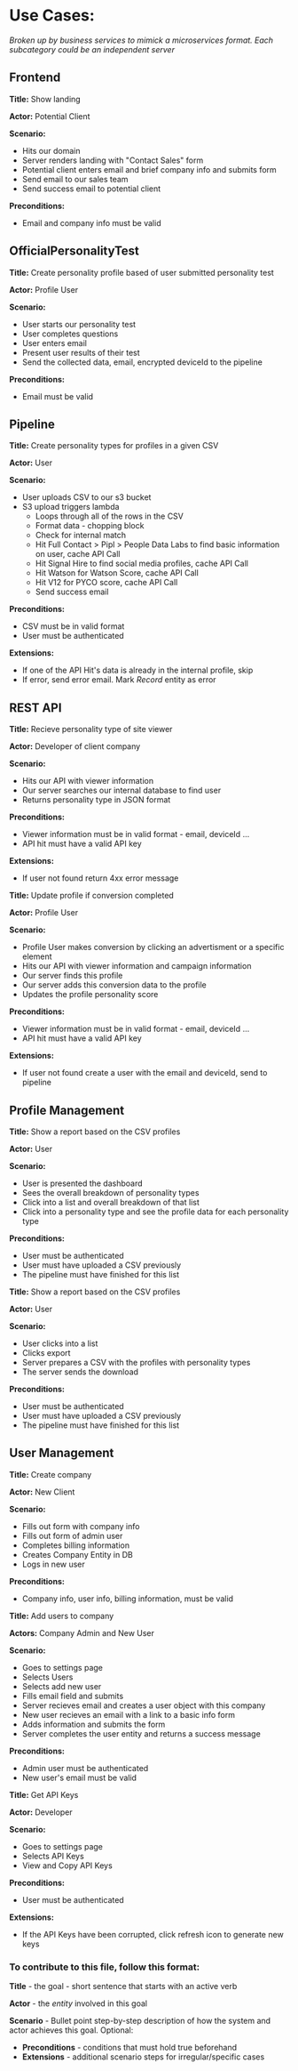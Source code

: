 #  Use Cases:
*Broken up by business services to mimick a microservices format. Each subcategory could be an independent server*

## Frontend
**Title:** Show landing

**Actor:** Potential Client

**Scenario:** 
* Hits our domain
* Server renders landing with "Contact Sales" form
* Potential client enters email and brief company info and submits form
* Send email to our sales team
* Send success email to potential client

**Preconditions:**
* Email and company info must be valid

## OfficialPersonalityTest
**Title:** Create personality profile based of user submitted personality test

**Actor:** Profile User

**Scenario:** 
* User starts our personality test
* User completes questions
* User enters email
* Present user results of their test
* Send the collected data, email, encrypted deviceId to the pipeline   

**Preconditions:**
* Email must be valid

## Pipeline
**Title:** Create personality types for profiles in a given CSV 

**Actor:** User

**Scenario:** 
* User uploads CSV to our s3 bucket
* S3 upload triggers lambda
    * Loops through all of the rows in the CSV
    * Format data - chopping block
    * Check for internal match
    * Hit Full Contact > Pipl > People Data Labs to find basic information on user, cache API Call
    * Hit Signal Hire to find social media profiles, cache API Call
    * Hit Watson for Watson Score, cache API Call
    * Hit V12 for PYCO score, cache API Call
    * Send success email

**Preconditions:**
* CSV must be in valid format
* User must be authenticated

**Extensions:** 
* If one of the API Hit's data is already in the internal profile, skip
* If error, send error email. Mark *Record* entity as error

## REST API
**Title:** Recieve personality type of site viewer

**Actor:** Developer of client company

**Scenario:** 
* Hits our API with viewer information
* Our server searches our internal database to find user
* Returns personality type in JSON format

**Preconditions:**
* Viewer information must be in valid format - email, deviceId ...
* API hit must have a valid API key

**Extensions:** 
* If user not found return 4xx error message


**Title:** Update profile if conversion completed

**Actor:** Profile User

**Scenario:** 
* Profile User makes conversion by clicking an advertisment or a specific element
* Hits our API with viewer information and campaign information
* Our server finds this profile
* Our server adds this conversion data to the profile
* Updates the profile personality score

**Preconditions:**
* Viewer information must be in valid format - email, deviceId ...
* API hit must have a valid API key

**Extensions:** 
* If user not found create a user with the email and deviceId, send to pipeline


## Profile Management
**Title:** Show a report based on the CSV profiles

**Actor:** User

**Scenario:**
* User is presented the dashboard
* Sees the overall breakdown of personality types
* Click into a list and overall breakdown of that list
* Click into a personality type and see the profile data for each personality type

**Preconditions:**
* User must be authenticated
* User must have uploaded a CSV previously
* The pipeline must have finished for this list

**Title:** Show a report based on the CSV profiles

**Actor:** User

**Scenario:**
* User clicks into a list
* Clicks export
* Server prepares a CSV with the profiles with personality types
* The server sends the download

**Preconditions:**
* User must be authenticated
* User must have uploaded a CSV previously
* The pipeline must have finished for this list

## User Management
**Title:** Create company

**Actor:** New Client

**Scenario:** 
* Fills out form with company info
* Fills out form of admin user
* Completes billing information
* Creates Company Entity in DB
* Logs in new user

**Preconditions:**
* Company info, user info, billing information, must be valid

**Title:** Add users to company

**Actors:** Company Admin and New User

**Scenario:** 
* Goes to settings page
* Selects Users
* Selects add new user
* Fills email field and submits
* Server recieves email and creates a user object with this company
* New user recieves an email with a link to a basic info form
* Adds information and submits the form
* Server completes the user entity and returns a success message

**Preconditions:**
* Admin user must be authenticated
* New user's email must be valid

**Title:** Get API Keys

**Actor:** Developer

**Scenario:** 
* Goes to settings page
* Selects API Keys
* View and Copy API Keys

**Preconditions:**
* User must be authenticated

**Extensions:**
* If the API Keys have been corrupted, click refresh icon to generate new keys

### To contribute to this file, follow this format:
**Title** - the goal - short sentence that starts with an active verb

**Actor** - the *entity* involved in this goal

**Scenario** - Bullet point step-by-step description of how the system and actor achieves this goal.
Optional:
* **Preconditions** - conditions that must hold true beforehand
* **Extensions** - additional scenario steps for irregular/specific cases
